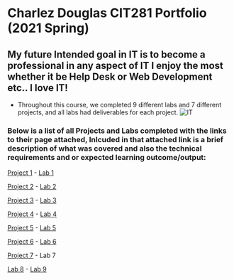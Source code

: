 # Charlez Douglas CIT281 Portfolio (2021 Spring)
## My future Intended goal in IT is to become a professional in any aspect of IT I enjoy the most whether it be Help Desk or Web Development etc.. I love IT!


- Throughout this course, we completed 9 different labs and 7 different projects, and all labs had deliverables for each project.
![IT](https://user-images.githubusercontent.com/81718217/120880928-404adb00-c582-11eb-90f4-9765dfc263ea.jpg)


### Below is a list of all Projects and Labs completed with the links to their page attached, Inlcuded in that attached link is a brief description of what was covered and also the technical requirements and or expected learning outcome/output:

<a href="https://charlezdouglas1.github.io/cit281-p1/
">Project 1</a> -
<a href="https://charlezdouglas1.github.io/cit281-Lab1/
">Lab 1</a> 


<a href="https://charlezdouglas1.github.io/cit281-p2/
">Project 2</a> -
<a href="https://charlezdouglas1.github.io/cit281-Lab2/">Lab 2</a> 


<a href="https://charlezdouglas1.github.io/cit281-p3/">Project 3</a> -
<a href="https://charlezdouglas1.github.io/cit281-Lab3/
">Lab 3</a> 


<a href="https://charlezdouglas1.github.io/cit281-p4/">Project 4</a> -
<a href="https://charlezdouglas1.github.io/cit281-Lab4/
">Lab 4</a> 


<a href="https://charlezdouglas1.github.io/cit281-p5/">Project 5</a> -
<a href="https://charlezdouglas1.github.io/cit281-Lab5/">Lab 5</a> 



<a href="https://charlezdouglas1.github.io/cit281-p6/">Project 6</a> -
<a href="https://charlezdouglas1.github.io/cit281-Lab6/">Lab 6</a> 


<a href="https://charlezdouglas1.github.io/cit281-p7/">Project 7</a> - Lab 7

<a href="https://charlezdouglas1.github.io/cit281-Lab8/">Lab 8</a> - 
<a href="https://charlezdouglas1.github.io/cit281-Lab9/">Lab 9</a> 



